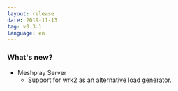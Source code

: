 ```yaml
---
layout: release
date: 2019-11-13
tag: v0.3.1
language: en
---
```


### What's new?

- Meshplay Server
  - Support for wrk2 as an alternative load generator.

